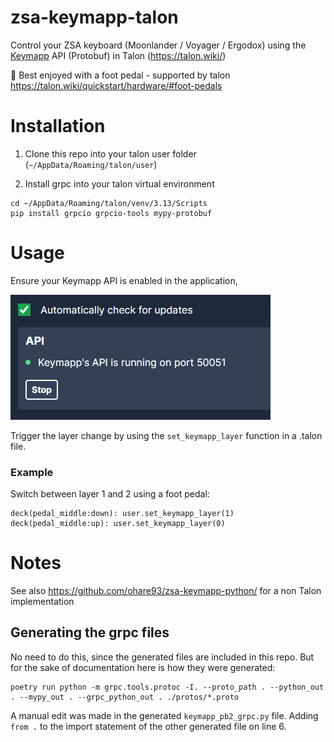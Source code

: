 # zsa-keymapp-talon

Control your ZSA keyboard (Moonlander / Voyager / Ergodox) using the [Keymapp](https://blog.zsa.io/keymapp/) API (Protobuf) in Talon (https://talon.wiki/)

👞 Best enjoyed with a foot pedal - supported by talon https://talon.wiki/quickstart/hardware/#foot-pedals

# Installation

1. Clone this repo into your talon user folder (`~/AppData/Roaming/talon/user`)

2. Install grpc into your talon virtual environment

```shell
cd ~/AppData/Roaming/talon/venv/3.13/Scripts
pip install grpcio grpcio-tools mypy-protobuf
```

# Usage

Ensure your Keymapp API is enabled in the application,

![](./assets/keymapp-settings.png)

Trigger the layer change by using the `set_keymapp_layer` function in a .talon file.

### Example

Switch between layer 1 and 2 using a foot pedal:

```
deck(pedal_middle:down): user.set_keymapp_layer(1)
deck(pedal_middle:up): user.set_keymapp_layer(0)
```

# Notes

See also https://github.com/ohare93/zsa-keymapp-python/ for a non Talon implementation

## Generating the grpc files

No need to do this, since the generated files are included in this repo. But for the sake of documentation here is how they were generated:

```shell
poetry run python -m grpc.tools.protoc -I. --proto_path . --python_out . --mypy_out . --grpc_python_out . ./protos/*.proto
```

A manual edit was made in the generated `keymapp_pb2_grpc.py` file. Adding `from .` to the import statement of the other generated file on line 6.
